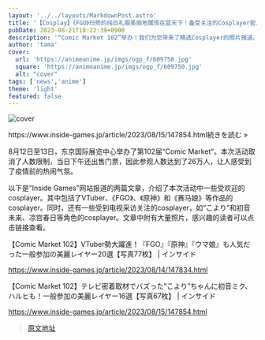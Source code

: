 ```yaml
---
layout: '../../layouts/MarkdownPost.astro'
title: '【Cosplay】《FGO》玛修的纯白礼服美丽地展现在蓝天下！备受关注的Cosplayer密月【共9张照片】'
pubDate: 2023-08-21T10:22:39+0900
description: '“Comic Market 102”举办！我们为您带来了精选Cosplayer的照片报道。'
author: 'tama'
cover:
  url: 'https://animeanime.jp/imgs/ogp_f/609750.jpg'
  square: 'https://animeanime.jp/imgs/ogp_f/609750.jpg'
  alt: "cover"
tags: ['news','anime']
theme: 'light'
featured: false
---
```

![cover](https://animeanime.jp/imgs/ogp_f/609750.jpg)

</div><div class="link-card-url"><span class="link-card-urltxt">https://www.inside-games.jp/article/2023/08/15/147854.html</span><span class="link-card-btn">続きを読む »</span></div></a></div>

8月12日至13日，东京国际展览中心举办了第102届“Comic Market”。本次活动取消了人数限制，当日下午还出售门票，因此参观人数达到了26万人，让人感受到了疫情前的热闹气氛。

以下是“Inside Games”网站报道的两篇文章，介绍了本次活动中一些受欢迎的cosplayer。其中包括了VTuber、《FGO》、《原神》和《赛马娘》等作品的cosplayer。同时，还有一些受到电视采访关注的cosplayer，如“こより”和初音未来、凉宫春日等角色的cosplayer。文章中附有大量照片，感兴趣的读者可以点击链接查看。

【Comic Market 102】VTuber勢大躍進！『FGO』『原神』『ウマ娘』も人気だった一般参加の美麗レイヤー20選【写真77枚】 | インサイド

https://www.inside-games.jp/article/2023/08/14/147834.html

【Comic Market 102】テレビ密着取材でバズった”こより”ちゃんに初音ミク、ハルヒも！一般参加の美麗レイヤー16選【写真67枚】 | インサイド

https://www.inside-games.jp/article/2023/08/15/147854.html

>[原文地址](https://animeanime.jp/article/2023/08/21/79386.html)  